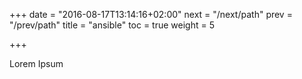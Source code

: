 +++
date = "2016-08-17T13:14:16+02:00"
next = "/next/path"
prev = "/prev/path"
title = "ansible"
toc = true
weight = 5

+++

Lorem Ipsum
